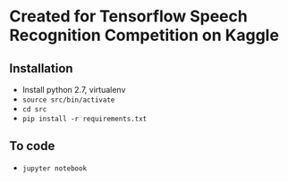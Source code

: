 # Created for Tensorflow Speech Recognition Competition on Kaggle

## Installation
- Install python 2.7, virtualenv
- `source src/bin/activate`
- `cd src`
- `pip install -r requirements.txt`

## To code
- `jupyter notebook`